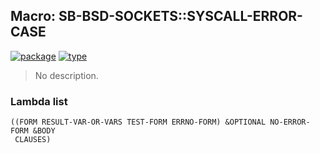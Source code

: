 ## Macro: SB-BSD-SOCKETS::SYSCALL-ERROR-CASE
[![package](https://img.shields.io/badge/Package-SB--BSD--SOCKETS-5f9ea0.svg?style=social&colorA=999999)](../) [![type](https://img.shields.io/badge/Type-Macro-5f9ea0.svg?style=social&colorA=999999)](../#macro) 

> No description.

### Lambda list
```
((FORM RESULT-VAR-OR-VARS TEST-FORM ERRNO-FORM) &OPTIONAL NO-ERROR-FORM &BODY
 CLAUSES)
```
